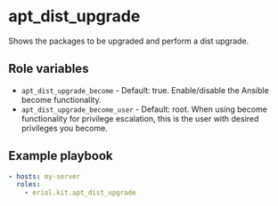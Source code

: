 # apt_dist_upgrade

Shows the packages to be upgraded and perform a dist upgrade.

## Role variables

* `apt_dist_upgrade_become` - Default: true. Enable/disable the Ansible become
  functionality.
* `apt_dist_upgrade_become_user` - Default: root. When using become functionality for
  privilege escalation, this is the user with desired privileges you become.

## Example playbook

```yaml
- hosts: my-server
  roles:
    - eriol.kit.apt_dist_upgrade
```
